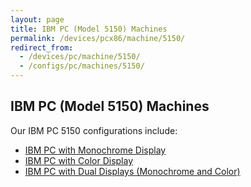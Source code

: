 ```yaml
---
layout: page
title: IBM PC (Model 5150) Machines
permalink: /devices/pcx86/machine/5150/
redirect_from:
  - /devices/pc/machine/5150/
  - /configs/pc/machines/5150/
---
```


IBM PC (Model 5150) Machines
---

Our IBM PC 5150 configurations include:

* [IBM PC with Monochrome Display](/devices/pcx86/machine/5150/mda/)
* [IBM PC with Color Display](/devices/pcx86/machine/5150/cga/)
* [IBM PC with Dual Displays (Monochrome and Color)](/devices/pcx86/machine/5150/dual/64kb/)
